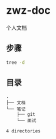 # zwz-doc
个人文档

## 步骤
```bash
tree -d
```

## 目录

```
.
├── 文档
└── 笔记
    ├── git
    └── 面试

4 directories

```